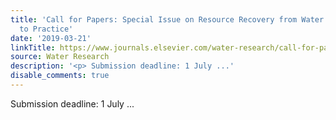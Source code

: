 ```yaml
---
title: 'Call for Papers: Special Issue on Resource Recovery from Water: From Concept
  to Practice'
date: '2019-03-21'
linkTitle: https://www.journals.elsevier.com/water-research/call-for-papers/resource-recovery-from-water-from-concept-to-practice
source: Water Research
description: '<p> Submission deadline: 1 July ...'
disable_comments: true
---
```

<p> Submission deadline: 1 July ...
